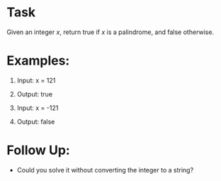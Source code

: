 # Task
Given an integer _x_, return true if _x_ is a palindrome, and false otherwise.

# Examples:
1. Input: x = 121
1. Output: true

2. Input: x = -121
2. Output: false

# Follow Up:
- Could you solve it without converting the integer to a string?